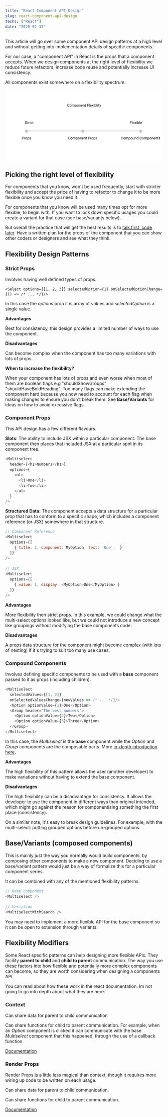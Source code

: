 ```yaml
---
title: "React Component API Design"
slug: react-component-api-design
techs: ["React"]
date: "2020-02-15"
---
```


This article will go over some component API design patterns at a high level and without getting into implementation details of specific components.

For our case, a "component API" in React is the props that a component accepts. When we design components at the right level of flexibility we reduce future refactors, increase code reuse and potentially increase UI consistency.

All components exist somewhere on a flexibility spectrum.

![Flexibility Spectrum](./Flexibility_Spectrum.svg)

## Picking the right level of flexibility

For components that you know, won't be used frequently, start with stricter flexibility and accept the price of having to refactor to change it to be more flexible once you know you need it.

For components that you know will be used many times opt for more flexible, to begin with. If you want to lock down specific usages you could create a variant for that case (see base/variants below).

But overall the practice that will get the best results is to [talk first, code later](https://blog.pragmaticengineer.com/talk-first-code-later/). Have a written plan for the props of the component that you can show other coders or designers and see what they think.

## Flexibility Design Patterns

### **Strict Props**

Involves having well defined types of props.

    <Select options={[1, 2, 3]} selectedOption={1} onSelectedOptionChange={() => /* ... */}/>

In this case the _options_ prop it is array of values and _selectedOption_ is a single value.

**Advantages**

Best for consistency, this design provides a limited number of ways to use the component.

**Disadvantages**

Can become complex when the component has too many variations with lots of props.

**When to increase the flexibility?**

When your component has lots of props and even worse when most of them are boolean flags e.g "shouldShowGroups" "shouldHaveBoldHeading".
Too many flags can make extending the component hard because you now need to account for each flag when making changes to ensure you don't break them. See **Base/Variants** for ideas on how to avoid excessive flags.

### **Component Props**

This API design has a few different flavours.

**Slots**: The ability to include JSX within a particular component. The base component then places that included JSX at a particular spot in its component tree.

```js
<Multiselect
  header={<h1>Numbers</h1>}
  options={
    <ul>
      <li>One</li>
      <li>Two</li>
    </ul>
  }
/>
```

**Structured Data:** The component accepts a data structure for a particular prop that has to conform to a specific shape, which includes a component reference (or JSX) somewhere in that structure.

```js
// Component Reference
<Multiselect
  options={[
    { title: 1, component: MyOption, text: 'One',  }
  ]}
/>

// JSX
<Multiselect
  options={[
    { value: 1, display: <MyOption>One</MyOption> }
  ]}
/>
```

**Advantages**

More flexibility then strict props. In this example, we could change what the multi-select options looked like, but we could not introduce a new concept like groupings without modifying the base components code.

**Disadvantages**

A props data structure for the component might become complex (with lots of nesting) if it's trying to suit too many use cases.

### **Compound Components**

Involves defining specific components to be used with a **base** component passed to it as props (including children).

```js
<Multiselect
  selectedValues={[1, 2]}
  onSelectedValuesChange={newValues => /* ... */}/>
  <Option optionValue={1}>One</Option>
  <Group header="The best numbers">
    <Option optionValue={2}>Two</Option>
    <Option optionValue={3}>Three</Option>
  </Group>
</Multiselect>
```

In this case, the _Multiselect_ is the **base** component while the _Option_ and _Group_ components are the composable parts. More [in-depth introduction here](https://www.samdawson.dev/article/compound-components-what-why-when).

**Advantages**

The high flexibility of this pattern allows the user (another developer) to make variations without having to extend the base component.

**Disadvantages**

The high flexibility can be a disadvantage for consistency. It allows the developer to use the component in different ways than original intended, which might go against the reason for componentizing something the first place (consistency).

On a similar note, it's easy to break design guidelines. For example, with the multi-select: putting grouped options before un-grouped options.

## Base/Variants (composed components)

This is mainly just the way you normally would build components, by composing other components to make a new component. Deciding to use a base/variant pattern would just be a way of formalize this for a particular component series.

It can be combined with any of the mentioned flexibility patterns.

```js
// Base component
<Multiselect />

// Variation
<MultiselectWithSearch />
```

You may need to implement a more flexible API for the base component so it can be open to extension through variants.

## Flexibility Modifiers

Some React specific patterns can help designing more flexible APIs. They facility **parent to child** and **child to parent** communication. The way you use these factors into how flexible and potentially more complex components can become, so they are worth considering when designing a components API.

You can read about how these work in the react documentation. Im not going to go into depth about what they are here.

### Context

Can share data for parent to child communication

Can share functions for child to parent communication. For example, when an _Option_ component is clicked it can communicate with the base _Multiselect_ component that this happened, through the use of a callback function.

[Documentation](https://reactjs.org/docs/context.html)

### Render Props

Render Props is a little less magical than context, though it requires more wiring up code to be written on each usage.

Can share data for parent to child communication.

Can share functions for child to parent communication.

[Documentation](https://reactjs.org/docs/render-props.html)
